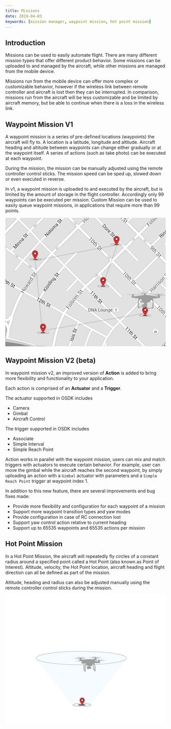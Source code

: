 ```yaml
---
title: Missions
date: 2019-04-03
keywords: [mission manager, waypoint mission, hot point mission]
---
```


## Introduction

Missions can be used to easily automate flight. There are many different mission types that offer different product behavior. Some missions can be uploaded to and managed by the aircraft, while other missions are managed from the mobile device.

Missions run from the mobile device can offer more complex or customizable behavior, however if the wireless link between remote controller and aircraft is lost then they can be interrupted. In comparison, missions run from the aircraft will be less customizable and be limited by aircraft memory, but be able to continue when there is a loss in the wireless link.

## Waypoint Mission V1

A waypoint mission is a series of pre-defined locations (waypoints) the aircraft will fly to. A location is a latitude, longitude and altitude. Aircraft heading and altitude between waypoints can change either gradually or at the waypoint itself. A series of actions (such as take photo) can be executed at each waypoint.

During the mission, the mission can be manually adjusted using the remote controller control sticks. The mission speed can be sped up, slowed down or even executed in reverse. 

In v1, a waypoint mission is uploaded to and executed by the aircraft, but is limited by the amount of storage in the flight controller. Accordingly only 99 waypoints can be executed per mission. Custom Mission can be used to easily queue waypoint missions, in applications that require more than 99 points.

![](../images/waypoints.gif)

## Waypoint Mission V2 (beta)

In waypoint mission v2, an improved version of **Action** is added to bring more flexibility and functionality to your application.

Each action is comprised of an **Actuator** and a **Trigger**. 

The actuator supported in OSDK includes

- Camera
- Gimbal
- Aircraft Control

The trigger supported in OSDK includes

- Associate
- Simple Interval
- Simple Reach Point

Action works in parallel with the waypoint mission, users can mix and match triggers with actuators to execute certain behavior.
For example, user can move the gimbal while the aircraft reaches the second waypoint,
by simply uploading an action with a `Gimbal` actuator with parameters and a `Simple Reach Point` trigger at waypoint index 1.

In addition to this new feature, there are several improvements and bug fixes made:

- Provide more flexibility and configuration for each waypoint of a mission
- Support more waypoint transition types and yaw modes
- Provide configuration in case of RC connection lost
- Support yaw control action relative to current heading
- Support up to 65535 waypoints and 65535 actions per mission

## Hot Point Mission

In a Hot Point Mission, the aircraft will repeatedly fly circles of a constant radius around a specified point called a Hot Point (also known as Point of Interest). Altitude, velocity, the Hot Point location, aircraft heading and flight direction can all be defined as part of the mission.

Altitude, heading and radius can also be adjusted manually using the remote controller control sticks during the mission.

![](../images/hotPoint.gif)

